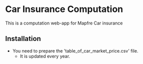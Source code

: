 # Car Insurance Computation

This is a computation web-app for Mapfre Car insurance

## Installation
* You need to prepare the 'table_of_car_market_price.csv' file.
  * It is updated every year.


